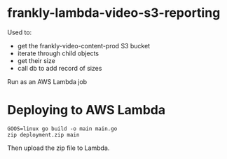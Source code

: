 # frankly-lambda-video-s3-reporting

Used to:
* get the frankly-video-content-prod S3 bucket
* iterate through child objects
* get their size
* call db to add record of sizes

Run as an AWS Lambda job 

# Deploying to AWS Lambda
```
GOOS=linux go build -o main main.go
zip deployment.zip main
```

Then upload the zip file to Lambda.

